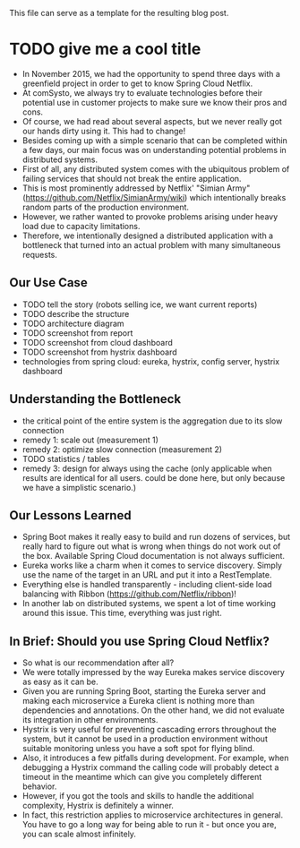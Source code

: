 This file can serve as a template for the resulting blog post.

# TODO give me a cool title

- In November 2015, we had the opportunity to spend three days with a greenfield project in order to get to know Spring Cloud Netflix.
- At comSysto, we always try to evaluate technologies before their potential use in customer projects to make sure we know their pros and cons.
- Of course, we had read about several aspects, but we never really got our hands dirty using it. This had to change!
- Besides coming up with a simple scenario that can be completed within a few days, our main focus was on understanding potential problems in distributed systems.
- First of all, any distributed system comes with the ubiquitous problem of failing services that should not break the entire application.
- This is most prominently addressed by Netflix' "Simian Army" (https://github.com/Netflix/SimianArmy/wiki) which intentionally breaks random parts of the production environment.
- However, we rather wanted to provoke problems arising under heavy load due to capacity limitations.
- Therefore, we intentionally designed a distributed application with a bottleneck that turned into an actual problem with many simultaneous requests.

## Our Use Case

- TODO tell the story (robots selling ice, we want current reports)
- TODO describe the structure
- TODO architecture diagram
- TODO screenshot from report
- TODO screenshot from cloud dashboard
- TODO screenshot from hystrix dashboard
- technologies from spring cloud: eureka, hystrix, config server, hystrix dashboard

## Understanding the Bottleneck

- the critical point of the entire system is the aggregation due to its slow connection
- remedy 1: scale out (measurement 1)
- remedy 2: optimize slow connection (measurement 2)
- TODO statistics / tables
- remedy 3: design for always using the cache (only applicable when results are identical for all users. could be done here, but only because we have a simplistic scenario.)

## Our Lessons Learned

- Spring Boot makes it really easy to build and run dozens of services, but really hard to figure out what is wrong when things do not work out of the box. Available Spring Cloud documentation is not always sufficient.
- Eureka works like a charm when it comes to service discovery. Simply use the name of the target in an URL and put it into a RestTemplate.
- Everything else is handled transparently - including client-side load balancing with Ribbon (https://github.com/Netflix/ribbon)!
- In another lab on distributed systems, we spent a lot of time working around this issue. This time, everything was just right.

## In Brief: Should you use Spring Cloud Netflix?

- So what is our recommendation after all?
- We were totally impressed by the way Eureka makes service discovery as easy as it can be.
- Given you are running Spring Boot, starting the Eureka server and making each microservice a Eureka client is nothing more than dependencies and annotations. On the other hand, we did not evaluate its integration in other environments.
- Hystrix is very useful for preventing cascading errors throughout the system, but it cannot be used in a production environment without suitable monitoring unless you have a soft spot for flying blind.
- Also, it introduces a few pitfalls during development. For example, when debugging a Hystrix command the calling code will probably detect a timeout in the meantime which can give you completely different behavior.
- However, if you got the tools and skills to handle the additional complexity, Hystrix is definitely a winner.
- In fact, this restriction applies to microservice architectures in general. You have to go a long way for being able to run it - but once you are, you can scale almost infinitely.